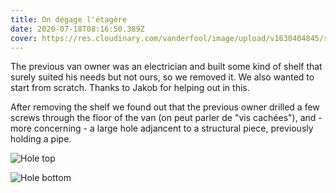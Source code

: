```yaml
---
title: On dégage l'étagère
date: 2020-07-18T08:16:50.389Z
cover: https://res.cloudinary.com/vanderfool/image/upload/v1630404845/shelf/IMG_20200717_195923_1_slc70z.jpg
---
```

The previous van owner was an electrician and built some kind of shelf that surely suited his needs but not ours, so we removed it. We also wanted to start from scratch. Thanks to Jakob for helping out in this.

After removing the shelf we found out that the previous owner drilled a few screws through the floor of the van (on peut parler de "vis cachées"), and - more concerning - a large hole adjancent to a structural piece, previously holding a pipe.

![Hole top](https://res.cloudinary.com/vanderfool/image/upload/v1630404873/shelf/hole_top_px7lcn.jpg "Hole top")

![Hole bottom](https://res.cloudinary.com/vanderfool/image/upload/v1630404872/shelf/hole_bottom_y6mvys.jpg "Hole bottom")
